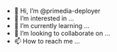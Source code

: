 - 👋 Hi, I’m @primedia-deployer
- 👀 I’m interested in ...
- 🌱 I’m currently learning ...
- 💞️ I’m looking to collaborate on ...
- 📫 How to reach me ...

<!---
primedia-deployer/primedia-deployer is a ✨ special ✨ repository because its `README.md` (this file) appears on your GitHub profile.
You can click the Preview link to take a look at your changes.
--->
